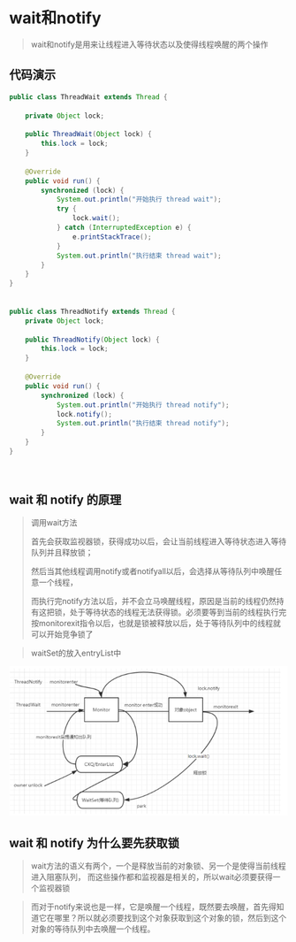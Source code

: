 # wait和notify



> wait和notify是用来让线程进入等待状态以及使得线程唤醒的两个操作



## 代码演示

```java
public class ThreadWait extends Thread {

    private Object lock;

    public ThreadWait(Object lock) {
        this.lock = lock;
    }

    @Override
    public void run() {
        synchronized (lock) {
            System.out.println("开始执行 thread wait");
            try {
                lock.wait();
            } catch (InterruptedException e) {
                e.printStackTrace();
            }
            System.out.println("执行结束 thread wait");
        }
    }
}


public class ThreadNotify extends Thread {
    private Object lock;

    public ThreadNotify(Object lock) {
        this.lock = lock;
    }

    @Override
    public void run() {
        synchronized (lock) {
            System.out.println("开始执行 thread notify");
            lock.notify();
            System.out.println("执行结束 thread notify");
        }
    }
}




```



## wait 和 notify 的原理

> 调用wait方法
>
> 首先会获取监视器锁，获得成功以后，会让当前线程进入等待状态进入等待队列并且释放锁；
>
> 然后当其他线程调用notify或者notifyall以后，会选择从等待队列中唤醒任意一个线程，
>
> 而执行完notify方法以后，并不会立马唤醒线程，原因是当前的线程仍然持有这把锁，处于等待状态的线程无法获得锁。必须要等到当前的线程执行完按monitorexit指令以后，也就是锁被释放以后，处于等待队列中的线程就可以开始竞争锁了



> waitSet的放入entryList中

![](image/wait.png)

## wait 和 notify 为什么要先获取锁

>  wait方法的语义有两个，一个是释放当前的对象锁、另一个是使得当前线程进入阻塞队列， 而这些操作都和监视器是相关的，所以wait必须要获得一个监视器锁



> 而对于notify来说也是一样，它是唤醒一个线程，既然要去唤醒，首先得知道它在哪里？所以就必须要找到这个对象获取到这个对象的锁，然后到这个对象的等待队列中去唤醒一个线程。





